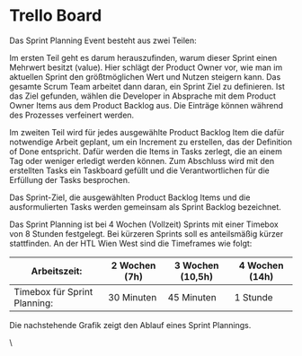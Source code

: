 # Trello Board

Das Sprint Planning Event besteht aus zwei Teilen:&#x20;

Im ersten Teil geht es darum herauszufinden, warum dieser Sprint einen Mehrwert besitzt (value). Hier schlägt der Product Owner vor, wie man im aktuellen Sprint den größtmöglichen Wert und Nutzen steigern kann. Das gesamte Scrum Team arbeitet dann daran, ein Sprint Ziel zu definieren. Ist das Ziel gefunden, wählen die Developer in Absprache mit dem Product Owner Items aus dem Product Backlog aus. Die Einträge können während des Prozesses verfeinert werden.

Im zweiten Teil wird für jedes ausgewählte Product Backlog Item die dafür notwendige Arbeit geplant, um ein Increment zu erstellen, das der Definition of Done entspricht. Dafür werden die Items in Tasks zerlegt, die an einem Tag oder weniger erledigt werden können. Zum Abschluss wird mit den erstellten Tasks ein Taskboard gefüllt und die Verantwortlichen für die Erfüllung der Tasks besprochen.&#x20;

Das Sprint-Ziel, die ausgewählten Product Backlog Items und die ausformulierten Tasks werden gemeinsam als Sprint Backlog bezeichnet.

Das Sprint Planning ist bei 4 Wochen (Vollzeit) Sprints mit einer Timebox von 8 Stunden festgelegt. Bei kürzeren Sprints soll es anteilsmäßig kürzer stattfinden. An der HTL Wien West sind die Timeframes wie folgt:

| Arbeitszeit:                 | 2 Wochen (7h) | 3 Wochen (10,5h) | 4 Wochen (14h) |
| ---------------------------- | ------------- | ---------------- | -------------- |
| Timebox für Sprint Planning: | 30 Minuten    | 45 Minuten       | 1 Stunde       |

Die nachstehende Grafik zeigt den Ablauf eines Sprint Plannings.

\
